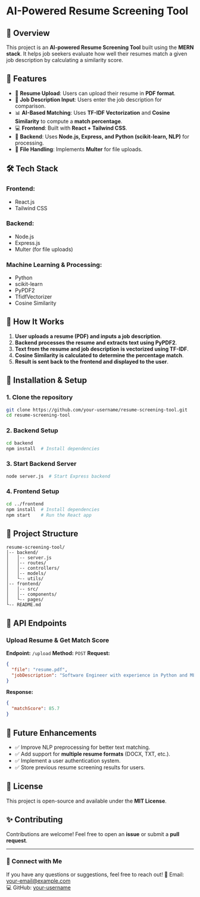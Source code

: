 # AI-Powered Resume Screening Tool

## 📌 Overview
This project is an **AI-powered Resume Screening Tool** built using the **MERN stack**. It helps job seekers evaluate how well their resumes match a given job description by calculating a similarity score.

## 🚀 Features
- 📄 **Resume Upload**: Users can upload their resume in **PDF format**.
- 📝 **Job Description Input**: Users enter the job description for comparison.
- 📊 **AI-Based Matching**: Uses **TF-IDF Vectorization** and **Cosine Similarity** to compute a **match percentage**.
- 💻 **Frontend**: Built with **React + Tailwind CSS**.
- 🔧 **Backend**: Uses **Node.js, Express, and Python (scikit-learn, NLP)** for processing.
- 📂 **File Handling**: Implements **Multer** for file uploads.

## 🛠️ Tech Stack
### **Frontend**:
- React.js
- Tailwind CSS

### **Backend**:
- Node.js
- Express.js
- Multer (for file uploads)

### **Machine Learning & Processing**:
- Python
- scikit-learn
- PyPDF2
- TfidfVectorizer
- Cosine Similarity

## 📜 How It Works
1. **User uploads a resume (PDF) and inputs a job description**.
2. **Backend processes the resume and extracts text using PyPDF2**.
3. **Text from the resume and job description is vectorized using TF-IDF**.
4. **Cosine Similarity is calculated to determine the percentage match**.
5. **Result is sent back to the frontend and displayed to the user**.

## 🔧 Installation & Setup
### **1. Clone the repository**
```bash
git clone https://github.com/your-username/resume-screening-tool.git
cd resume-screening-tool
```

### **2. Backend Setup**
```bash
cd backend
npm install  # Install dependencies
```

### **3. Start Backend Server**
```bash
node server.js  # Start Express backend
```

### **4. Frontend Setup**
```bash
cd ../frontend
npm install  # Install dependencies
npm start    # Run the React app
```

## 📂 Project Structure
```
resume-screening-tool/
│-- backend/
│   │-- server.js
│   │-- routes/
│   │-- controllers/
│   │-- models/
│   └-- utils/
│-- frontend/
│   │-- src/
│   │-- components/
│   └-- pages/
└-- README.md
```

## 📌 API Endpoints
### **Upload Resume & Get Match Score**
**Endpoint:** `/upload`
**Method:** `POST`
**Request:**
```json
{
  "file": "resume.pdf",
  "jobDescription": "Software Engineer with experience in Python and ML"
}
```
**Response:**
```json
{
  "matchScore": 85.7
}
```

## 🎯 Future Enhancements
- ✅ Improve NLP preprocessing for better text matching.
- ✅ Add support for **multiple resume formats** (DOCX, TXT, etc.).
- ✅ Implement a user authentication system.
- ✅ Store previous resume screening results for users.

## 📜 License
This project is open-source and available under the **MIT License**.

## ✨ Contributing
Contributions are welcome! Feel free to open an **issue** or submit a **pull request**.

---

### 📩 Connect with Me
If you have any questions or suggestions, feel free to reach out!
📧 Email: your-email@example.com  
💻 GitHub: [your-username](https://github.com/your-username)


